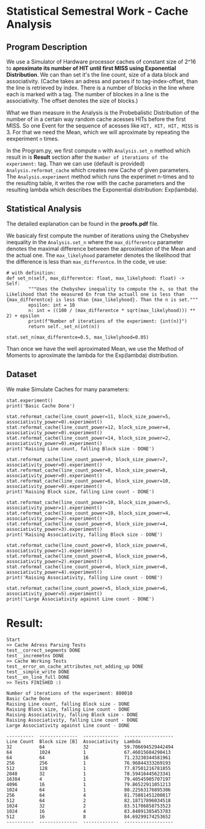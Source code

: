 # Statistical Semestral Work - Cache Analysis

## Program Description

We use a Simulator of Hardware processor caches of constant size of 2^16 to **aproximate its number of HIT until first MISS using Exponential Distribution**. We can than set it's the line count, size of a data block and associativity. (Cache takes an adress and parses if to tag-index-offset, than the line is retrieved by index. There is a number of blocks in the line where each is marked with a tag. The number of blockes in a line is the associativity. The offset denotes the size of blocks.)

What we than measure in the Analysis is the Probebalistic Distribution of the number of in a certain way random cache acesses HITs before the first MISS. So one Event for the sequence of acesses like `HIT, HIT, HIT, MISS` is 3. For that we need the Mean, which we will aproximate by repeating the eexperiment `n` times.

In the Program.py, we first compute `n` with `Analysis.set_n` method which result in is **Result** section after the `Number of iterations of the experiment:` tag. Than we can use (default is provided) `Analysis.reformat_cache` which creates new Cache of given parameters. The `Analysis.experiment` method which runs the experimet n-times and to the resulting table, it writes the row with the cache parameters and the resulting lambda which describes the Exponential distribution: Exp(lambda).

## Statistical Analysis

The detailed explanation can be found in the **proofs.pdf** file.

We basicaly first compute the number of iterations using the Chebyshev inequality in the `Analysis.set_n` where the `max_differentce` parameter denotes the maximal difference between the aproximation of the Mean and the actual one. The `max_likelyhood` parameter denotes the likelihood that the difference is less than `max_differentce`. In the code, ve use:

```
# with definition:
def set_n(self, max_differentce: float, max_likelyhood: float) -> Self:
        """Uses the Chebyshev inequality to compute the n, so that the Likelihood that the measured En from the actuall one is less than {max_differentce} is less than {max_likelyhood}. Than the n is set."""
        epsilon: int = 10
        n: int = ((100 / (max_differentce * sqrt(max_likelyhood))) ** 2) + epsilon
        print(f"Number of iterations of the experiment: {int(n)}")
        return self._set_n(int(n))

stat.set_n(max_differentce=0.5, max_likelyhood=0.05)
```

Than once we have the well aproximated Mean, we use the Method of Moments to aproximate the lambda for the Exp(lambda) distribution.

## Dataset

We make Simulate Caches for many parameters:

```
stat.experiment()
print('Basic Cache Done')

stat.reformat_cache(line_count_power=11, block_size_power=5, associativity_power=0).experiment()
stat.reformat_cache(line_count_power=12, block_size_power=4, associativity_power=0).experiment()
stat.reformat_cache(line_count_power=14, block_size_power=2, associativity_power=0).experiment()
print('Raising Line count, falling Block size - DONE')

stat.reformat_cache(line_count_power=9, block_size_power=7, associativity_power=0).experiment()
stat.reformat_cache(line_count_power=8, block_size_power=8, associativity_power=0).experiment()
stat.reformat_cache(line_count_power=6, block_size_power=10, associativity_power=0).experiment()
print('Raising Block size, falling Line count - DONE')

stat.reformat_cache(line_count_power=10, block_size_power=5, associativity_power=1).experiment()
stat.reformat_cache(line_count_power=10, block_size_power=4, associativity_power=2).experiment()
stat.reformat_cache(line_count_power=9, block_size_power=4, associativity_power=3).experiment()
print('Raising Associativity, falling Block size - DONE')

stat.reformat_cache(line_count_power=9, block_size_power=6, associativity_power=1).experiment()
stat.reformat_cache(line_count_power=8, block_size_power=6, associativity_power=2).experiment()
stat.reformat_cache(line_count_power=6, block_size_power=6, associativity_power=4).experiment()
print('Raising Associativity, falling Line count - DONE')

stat.reformat_cache(line_count_power=5, block_size_power=6, associativity_power=5).experiment()
print('Large Associativity against Line count - DONE')
```

# Result:

```
Start
>> Cache Adress Parsing Tests
test__correct_segments DONE
test__incremetns DONE
>> Cache Working Tests
test__error_on_cache_attributes_not_adding_up DONE
test__simple_write DONE
test__on_line_full DONE
>> Tests FINISHED :)

Number of iterations of the experiment: 800010
Basic Cache Done
Raising Line count, falling Block size - DONE
Raising Block size, falling Line count - DONE
Raising Associativity, falling Block size - DONE
Raising Associativity, falling Line count - DONE
Large Associativity against Line count - DONE

----------  --------------  -------------  ------------------
Line Count  Block size [B]  Associativity  Lambda
32          64              32             59.706694529442494
64          1024            1              67.46015684290413
64          64              16             71.23230344581961
256         256             1              76.96844333269193
512         128             1              77.87501216781855
2048        32              1              78.59416445623341
16384       4               1              79.40545905707197
4096        16              1              79.86522911051213
1024        64              1              80.22563176895306
256         64              4              81.75881451200817
512         64              2              82.18717896034518
1024        32              2              83.51706858753523
1024        16              4              83.84091385453783
512         16              8              84.69299174253652
----------  --------------  -------------  ------------------
```
